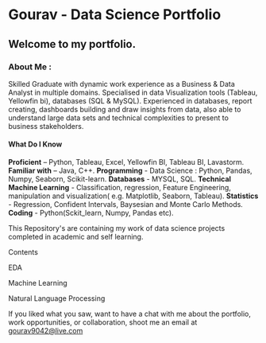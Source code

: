 # Gourav - Data Science Portfolio
## Welcome to my portfolio.

### About Me : 

Skilled Graduate with dynamic work experience as a Business & Data Analyst  in multiple domains. Specialised in data Visualization tools (Tableau, Yellowfin bi), databases (SQL & MySQL). Experienced in databases, report creating, dashboards building and draw insights from data, also able to understand large data sets and technical complexities to present to business stakeholders. 

#### What Do I Know
**Proficient** – Python, Tableau, Excel, Yellowfin BI, Tableau BI, Lavastorm.
**Familiar with** – Java, C++.
**Programming** - Data Science : Python, Pandas, Numpy, Seaborn, Scikit-learn.
**Databases** - MYSQL, SQL.
**Technical Machine Learning** - Classification, regression, Feature Engineering, manipulation and visualization( e.g. Matplotlib, Seaborn, Tableau).
**Statistics** - Regression, Confident Intervals, Baysesian and Monte Carlo Methods.
**Coding** - Python(Sckit_learn, Numpy, Pandas etc).


This Repository's are containing my work of data science projects completed in academic and self learning.


Contents

EDA

Machine Learning

Natural Language Processing

If you liked what you saw, want to have a chat with me about the portfolio, work opportunities, or collaboration, shoot me an email at 
<gourav9042@live.com>
